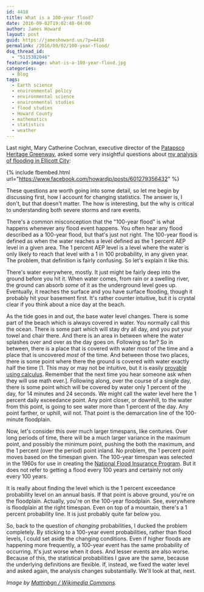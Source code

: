 ```yaml
---
id: 4418
title: What is a 100-year flood?
date: 2016-09-02T19:02:48-04:00
author: James Howard
layout: post
guid: https://jameshoward.us/?p=4418
permalink: /2016/09/02/100-year-flood/
dsq_thread_id:
  - "5115302046"
featured-image: what-is-a-100-year-flood.jpg
categories:
  - Blog
tags:
  - Earth science
  - environmental policy
  - environmental science
  - environmental studies
  - flood studies
  - Howard County
  - mathematics
  - statistics
  - weather
---
```

Last night, Mary Catherine Cochran, executive director of the
[Patapsco Heritage Greenway](http://patapscoheritagegreenway.org/),
asked some very insightful questions about [my analysis of flooding
in Ellicott
City](/2016/08/09/statistical-likelihood-extreme-events-ellicott-city-floods):

{% include fbembed.html url="https://www.facebook.com/howardjp/posts/601279356432" %}

These questions are worth going into some detail, so let me begin
by discussing first, how I account for changing statistics.  The
answer is, I don't, but that doesn't matter.  The how is interesting,
but the why is critical to understanding both severe storms and
rare events.

There's
a common misconception that the "100-year flood" is what happens
whenever any flood event happens.  You often hear any flood described
as a 100-year flood, but that's just not right.  The 100-year flood
is defined as when the water reaches a level defined as the 1 percent
AEP level in a given area.  The 1 percent AEP level is a level where
the water is only likely to reach that level with a 1 in 100
probability, in any given year.  The problem, that definition is
fairly confusing.  So let's explain it like this.

There's water everywhere, mostly.  It just might be fairly deep
into the ground before you hit it.  When water comes, from rain or
a swelling river, the ground can absorb _some_ of it as the underground
level goes up.  Eventually, it reaches the surface and you have
surface flooding, though it probably hit your basement first.  It's
rather counter intuitive, but it is crystal clear if you think about
a nice day at the beach.

As the tide goes in and out, the base water level changes.  There
is some part of the beach which is always covered in water.  You
normally call this the ocean.  There is some part which will stay
dry all day, and you put your towel and chair there.  And there is
an area in between where the water splashes over and over as the
day goes on.  Following so far?  So in between, there is a place
that is covered with water _most_ of the time and a place that is
uncovered _most_ of the time.  And between those two places, there
is some point where there the ground is covered with water exactly
half the time [1.  This may or may not be intuitive, but it is
easily [provable using
calculus](https://en.wikipedia.org/wiki/Intermediate_value_theorem).
Remember that the next time you hear someone ask when they will use
math ever.].  Following along, over the course of a single day,
there is some point which will be covered by water only 1 percent
of the day, for 14 minutes and 24 seconds.  We might call the water
level here the 1 percent daily exceedance point.  Any point closer,
or downhill, to the water from this point, is going to see water
more than 1 percent of the day.  Any point farther, or uphill, will
not.  That point is the demarcation line of the 100-minute floodplain.

Now, let's consider this over much larger timespans, like centuries.
Over long periods of time, there will be a much larger variance in
the maximum point, and possibly the minimum point, pushing the both
the maximum, and the 1 percent (over the period) point inland.  No
problem, the 1 percent point moves based on the timespan given.
The 100-year timespan was selected in the 1960s for use in creating
the [National Flood Insurance
Program](https://www.fema.gov/national-flood-insurance-program).
But it does not refer to getting a flood every 100 years and certainly
not only every 100 years.

It is really about finding the level which
is the 1 percent exceedance probability level on an annual basis.
If that point is above ground, you're on the floodplain.  Actually,
you're on the 100-year floodplain.  See, everywhere is floodplain
at the right timespan.  Even on top of a mountain, there's a 1
percent probability line.  It is just probably quite far below you.

So, back to the question of _changing_ probabilities, I ducked the
problem completely.  By sticking to a 100-year event probabilities,
rather than flood levels, I could set aside the changing conditions.
Even if higher floods are happening more frequently, a 100-year
event has the same probability of occurring.  It's just worse when
it does.  And lesser events are also worse.  Because of this, the
statistical probabilities I gave are the same, because the underlying
definitions are flexible.  If, instead, we fixed the water level
and asked again, the analysis changes substantially.  We'll look
at that, next.

_Image by [Mattinbgn / Wikimedia
Commons](https://commons.wikimedia.org/wiki/File:Rochester_Flood_Markers.JPG)._
